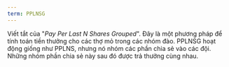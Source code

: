 ```yaml
---
term: PPLNSG
---
```


Viết tắt của "*Pay Per Last N Shares Grouped*". Đây là một phương pháp để tính toán tiền thưởng cho các thợ mỏ trong các nhóm đào. PPLNSG hoạt động giống như PPLNS, nhưng nó nhóm các phần chia sẻ vào các đội. Những nhóm phần chia sẻ này sau đó được trả thưởng cùng nhau.